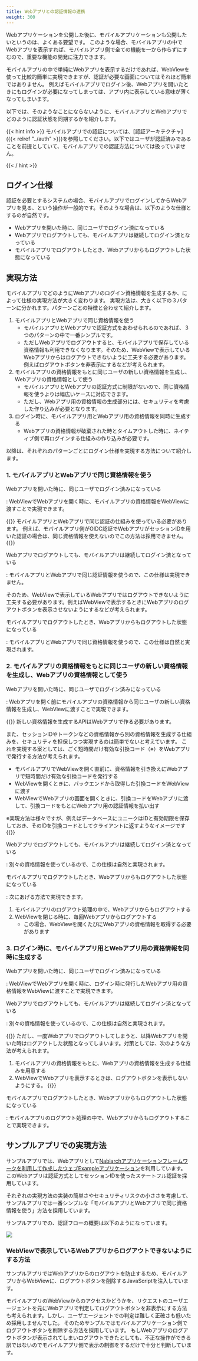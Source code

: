 ```yaml
---
title: Webアプリとの認証情報の連携
weight: 300
---
```


Webアプリケーションを公開した後に、モバイルアプリケーションも公開したいというのは、よくある要望です。
このような場合、モバイルアプリの中でWebアプリを表示すれば、モバイルアプリ側で全ての機能を一から作らずにすむので、重要な機能の開発に注力できます。

モバイルアプリの中で単純にWebアプリを表示するだけであれば、WebViewを使って比較的簡単に実現できますが、認証が必要な画面についてはそれほど簡単ではありません。
例えばモバイルアプリでログイン後、Webアプリを開いたときにもログインが必要になってしまっては、アプリ内に表示している意味が薄くなってしまいます。

以下では、そのようなことにならないように、モバイルアプリとWebアプリでどのように認証状態を同期するかを紹介します。

{{< hint info >}}
モバイルアプリでの認証については、[認証アーキテクチャ]({{< relref "../auth" >}})を参照してください。以下ではユーザが認証済みであることを前提としていて、モバイルアプリでの認証方法については扱っていません。

{{< / hint >}}

## ログイン仕様

認証を必要とするシステムの場合、モバイルアプリでログインしてからWebアプリを見る、という操作が一般的です。そのような場合は、以下のような仕様とするのが自然です。

- Webアプリを開いた時に、同じユーザでログイン済になっている
- Webアプリでログアウトしても、モバイルアプリは継続してログイン済となっている
- モバイルアプリでログアウトしたとき、Webアプリからもログアウトした状態になっている

## 実現方法

モバイルアプリでどのようにWebアプリのログイン資格情報を生成するか、によって仕様の実現方法が大きく変わります。
実現方法は、大きく以下の３パターンに分かれます。パターンごとの特徴と合わせて紹介します。

1. モバイルアプリとWebアプリで同じ資格情報を使う
   - モバイルアプリとWebアプリで認証方式をあわせられるのであれば、３つのパターンの中で一番シンプルです。
   - ただしWebアプリでログアウトすると、モバイルアプリで保存している資格情報も利用できなくなります。そのため、WebViewで表示しているWebアプリからはログアウトできないように工夫する必要があります。例えばログアウトボタンを非表示にするなどが考えられます。
2. モバイルアプリの資格情報をもとに同じユーザの新しい資格情報を生成し、Webアプリの資格情報として使う
   - モバイルアプリとWebアプリの認証方式に制限がないので、同じ資格情報を使うよりは幅広いケースに対応できます。
   - ただし、Webアプリ用の資格情報の生成部分には、セキュリティを考慮した作り込みが必要となります。
3. ログイン時に、モバイルアプリ用とWebアプリ用の資格情報を同時に生成する
   - Webアプリの資格情報が破棄された時とタイムアウトした時に、ネイティブ側で再ログインする仕組みの作り込みが必要です。

以降は、それぞれのパターンごとにログイン仕様を実現する方法について紹介します。

### 1. モバイルアプリとWebアプリで同じ資格情報を使う

<!-- textlint-disable ja-technical-writing/ja-no-mixed-period -->
Webアプリを開いた時に、同じユーザでログイン済みになっている<!-- textlint-enable -->

: WebViewでWebアプリを開く時に、モバイルアプリの資格情報をWebViewに渡すことで実現できます。

  {{<hint warning>}}
  モバイルアプリとWebアプリで同じ認証の仕組みを使っている必要があります。
  例えば、モバイルアプリ側がOIDC認証でWebアプリがセッションIDを用いた認証の場合は、同じ資格情報を使えないのでこの方法は採用できません。
  {{</hint >}}


<!-- textlint-disable ja-technical-writing/ja-no-mixed-period -->
Webアプリでログアウトしても、モバイルアプリは継続してログイン済となっている<!-- textlint-enable -->

: モバイルアプリとWebアプリで同じ認証情報を使うので、この仕様は実現できません。

  そのため、WebViewで表示しているWebアプリではログアウトできないように工夫する必要があります。例えばWebViewで表示するときにWebアプリのログアウトボタンを表示させないようにするなどが考えられます。

<!-- textlint-disable ja-technical-writing/ja-no-mixed-period -->
モバイルアプリでログアウトしたとき、Webアプリからもログアウトした状態になっている<!-- textlint-enable -->

: モバイルアプリとWebアプリで同じ資格情報を使うので、この仕様は自然と実現されます。


### 2. モバイルアプリの資格情報をもとに同じユーザの新しい資格情報を生成し、Webアプリの資格情報として使う

<!-- textlint-disable ja-technical-writing/ja-no-mixed-period -->
Webアプリを開いた時に、同じユーザでログイン済みになっている<!-- textlint-enable -->

: Webアプリを開く前にモバイルアプリの資格情報から同じユーザの新しい資格情報を生成し、WebViewに渡すことで実現できます。

  {{<hint warning>}}
  新しい資格情報を生成するAPIはWebアプリで作る必要があります。
  
  また、セッションIDやトークンなどの資格情報から別の資格情報を生成する仕組みを、セキュリティを担保しつつ実現するのは簡単でないと考えています。
  これを実現する案としては、ごく短時間だけ有効な引換コード（※）をWebアプリで発行する方法が考えられます。
  - モバイルアプリでWebViewを開く直前に、資格情報を引き換えにWebアプリで短時間だけ有効な引換コードを発行する
  - WebViewを開くときに、バックエンドから取得した引換コードをWebViewに渡す
  - WebViewでWebアプリの画面を開くときに、引換コードをWebアプリに渡して、引換コードをもとにWebアプリ用の認証情報を払い出す
  
  ※実現方法は様々ですが、例えばデータベースにユニークはIDと有効期限を保存しておき、そのIDを引換コードとしてクライアントに返すようなイメージです
  {{</hint >}}

<!-- textlint-disable ja-technical-writing/ja-no-mixed-period -->
Webアプリでログアウトしても、モバイルアプリは継続してログイン済となっている<!-- textlint-enable -->

: 別々の資格情報を使っているので、この仕様は自然と実現されます。

<!-- textlint-disable ja-technical-writing/ja-no-mixed-period -->
モバイルアプリでログアウトしたとき、Webアプリからもログアウトした状態になっている<!-- textlint-enable -->

: 次にあげる方法で実現できます。

  1. モバイルアプリのログアウト処理の中で、Webアプリからもログアウトする
  2. WebViewを閉じる時に、毎回Webアプリからログアウトする
     * この場合、WebViewを開くたびにWebアプリの資格情報を取得する必要があります


### 3. ログイン時に、モバイルアプリ用とWebアプリ用の資格情報を同時に生成する

<!-- textlint-disable ja-technical-writing/ja-no-mixed-period -->
Webアプリを開いた時に、同じユーザでログイン済みになっている<!-- textlint-enable -->

: WebViewでWebアプリを開く時に、ログイン時に発行したWebアプリ用の資格情報をWebViewに渡すことで実現できます。


<!-- textlint-disable ja-technical-writing/ja-no-mixed-period -->
Webアプリでログアウトしても、モバイルアプリは継続してログイン済となっている<!-- textlint-enable -->

: 別々の資格情報を使っているので、この仕様は自然と実現されます。

  {{<hint warning>}}
  ただし、一度Webアプリでログアウトしてしまうと、以降Webアプリを開いた時はログアウトした状態となってしまいます。対策としては、次のような方法が考えられます。
  1. モバイルアプリの資格情報をもとに、Webアプリの資格情報を生成する仕組みを用意する
  2. WebViewでWebアプリを表示するときは、ログアウトボタンを表示しないようにする。
  {{</hint >}}


<!-- textlint-disable ja-technical-writing/ja-no-mixed-period -->
モバイルアプリでログアウトしたとき、Webアプリからもログアウトした状態になっている<!-- textlint-enable -->

: モバイルアプリのログアウト処理の中で、Webアプリからもログアウトすることで実現できます。


## サンプルアプリでの実現方法

サンプルアプリでは、Webアプリとして[Nablarchアプリケーションフレームワークを利用して作成したウェブExampleアプリケーション](https://github.com/nablarch/nablarch-example-web)を利用しています。
このWebアプリは認証方式としてセッションIDを使ったステートフル認証を採用しています。

それぞれの実現方法の実装の簡単さやセキュリティリスクの小ささを考慮して、サンプルアプリでは一番シンプルな「モバイルアプリとWebアプリで同じ資格情報を使う」方法を採用しています。

サンプルアプリでの、認証フローの概要は以下のようになっています。

![](authn-architecture-of-sample-application.png)


### WebViewで表示しているWebアプリからログアウトできないようにする方法

サンプルアプリではWebアプリからのログアウトを防止するため、モバイルアプリからWebViewに、ログアウトボタンを削除するJavaScriptを注入しています。

モバイルアプリのWebViewからのアクセスかどうかを、リクエストのユーザエージェントを元にWebアプリで判定してログアウトボタンを非表示にする方法も考えられます。しかし、ユーザエージェントでの判定は難しく正確さも低いため採用しませんでした。
そのためサンプルではモバイルアプリケーション側でログアウトボタンを削除する方法を採用しています。
もしWebアプリのログアウトボタンが表示されてしまいログアウトできたとしても、不正な操作ができる訳ではないのでモバイルアプリ側で表示の制御をするだけで十分と判断しています。
